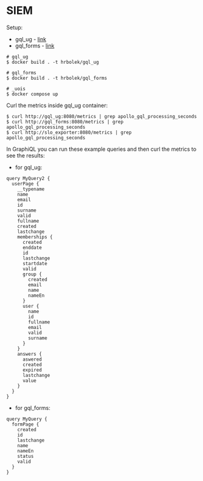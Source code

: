 # SIEM

Setup:
- gql_ug - [link](https://github.com/r0zehnal0vak/gql_ug/tree/SIEM)
- gql_forms - [link](https://github.com/r0zehnal0vak/gql_forms/tree/SIEM)

```
# gql_ug
$ docker build . -t hrbolek/gql_ug

# gql_forms
$ docker build . -t hrbolek/gql_forms

# _uois
$ docker compose up
```
Curl the metrics inside gql_ug container:
```
$ curl http://gql_ug:8080/metrics | grep apollo_gql_processing_seconds
$ curl http://gql_forms:8080/metrics | grep apollo_gql_processing_seconds
$ curl http://slo_exporter:8080/metrics | grep apollo_gql_processing_seconds
```

In GraphiQL you can run these example queries and then curl the metrics to see the results:
- for gql_ug:
```
query MyQuery2 {
  userPage {
    __typename
    name
    email
    id
    surname
    valid
    fullname
    created
    lastchange
    memberships {
      created
      enddate
      id
      lastchange
      startdate
      valid
      group {
        created
        email
        name
        nameEn
      }
      user {
        name
        id
        fullname
        email
        valid
        surname
      }
    }
    answers {
      aswered
      created
      expired
      lastchange
      value
    }
  }
}
```
- for gql_forms:
```
query MyQuery {
  formPage {
    created
    id
    lastchange
    name
    nameEn
    status
    valid
  }
}
```
